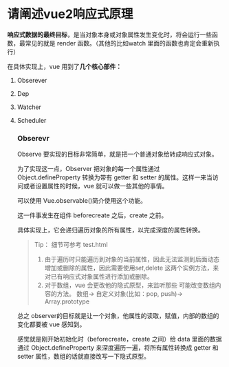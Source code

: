 # 请阐述vue2响应式原理

**响应式数据的最终目标**，是当对象本身或对象属性发生变化时，将会运行一些函数，最常见的就是 render 函数。（其他的比如watch 里面的函数也肯定会重新执行）

在具体实现上，vue 用到了**几个核心部件：**

1. Obserever

2. Dep

3. Watcher

4. Scheduler

   ### Obserevr

   Observe 要实现的目标非常简单，就是把一个普通对象给转成响应式对象。

   为了实现这一点，Observer 把对象的每一个属性通过 Object.defineProperty 转换为带有 getter 和 setter 的属性。这样一来当访问或者设置属性的时候，vue 就可以做一些其他的事情。

   可以使用 Vue.observable()简介使用这个功能。

   这一件事发生在组件 beforecreate 之后，create 之前。

   具体实现上，它会递归遍历对象的所有属性，以完成深度的属性转换。

   > Tip： 细节可参考 test.html
   >
   > 1. 由于遍历时只能遍历到对象的当前属性，因此无法监测到后面动态增加或删除的属性，因此需要使用$set,$delete 这两个实例方法，来对已有响应式对象属性进行添加或删除。
   > 2. 对于数组，vue 会更改他的隐式原型，来监听那些 可能改变数组内容的方法。 数组-> 自定义对象(比如：pop, push)-> Array.prototype
   >
   > 

   总之 observer的目标就是让一个对象，他属性的读取，赋值，内部的数组的变化都要被 vue 感知到。

   感觉就是刚开始初始化时（beforecreate，create 之间）给 data 里面的数据通过 Object.defineProperty 来深度遍历一遍，将所有属性转换成 getter 和 setter 属性，数组的话就直接改写一下隐式原型。

   